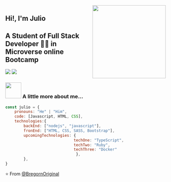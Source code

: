 <img align='right' src="https://media.giphy.com/media/M9gbBd9nbDrOTu1Mqx/giphy.gif" width="230">

## Hi!, I'm Julio
## A Student of Full Stack Developer 👨‍💻 in Microverse online Bootcamp

[![](https://img.shields.io/badge/LinkedIn-Julio-blue)](https://www.linkedin.com/in/julio-miguel-gagliardi-b81829197/)
[![](https://img.shields.io/badge/hotmail-juliog_14@hotmail.com-red)](mailto:juliog_14@hotmail.com)


### <img src="https://media.giphy.com/media/VgCDAzcKvsR6OM0uWg/giphy.gif" width="50"> A little more about me...  

```javascript
const julio = {
    pronouns: "He" | "Him",
    code: [Javascript, HTML, CSS],
    technologies:{
        backEnd: ["nodejs", "javascript"],
        fronEnd: ["HTML, CSS, SASS, Bootstrap"],
        upcomingTechnologies: {
                              techOne: "TypeScript",
                              techTwo: "Ruby",
                              techThree: "Docker"
                               },
        },
}
```
⭐️ From [@BregornOriginal](https://github.com/BregornOriginal)
